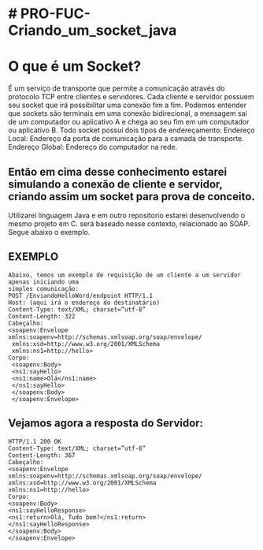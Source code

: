 # # PRO-FUC-Criando_um_socket_java
# O que é um Socket? 
É um serviço de transporte que permite a comunicação através do protocolo TCP entre clientes e servidores. Cada cliente e servidor possuem seu socket que irá possibilitar uma conexão fim a fim. Podemos entender que sockets são terminais em uma conexão bidirecional, a mensagem sai de um computador ou aplicativo A e chega ao seu fim em um computador ou aplicativo B. Todo socket possui dois tipos de endereçamento: Endereço Local: Endereço da porta de comunicação para a camada de transporte. Endereço Global: Endereço do computador na rede.

## Então em cima desse conhecimento estarei simulando a conexão de cliente e servidor, criando assim um socket para prova de conceito.
Utilizarei linguagem Java e em outro repositorio estarei desenvolvendo o mesmo projeto em C.
será baseado nesse contexto, relacionado ao SOAP. Segue abaixo o exemplo.

## EXEMPLO
    Abaixo, temos um exemplo de requisição de um cliente a um servidor apenas iniciando uma
    simples comunicação:
    POST /EnviandoHelloWord/endpoint HTTP/1.1
    Host: (aqui irá o endereço do destinatário)
    Content-Type: text/XML; charset=”utf-8”
    Content-Length: 322
    Cabeçalho:
    <soapenv:Envelope xmlns:soapenv=http://schemas.xmlsoap.org/soap/envelope/
     xmlns:xsd=http://www.w3.org/2001/XMLSchema
     xmlns:ns1=http://hello>
    Corpo:
     <soapenv:Body>
     <ns1:sayHello>
     <ns1:name>Olá</ns1:name>
     </ns1:sayHello>
     </soapenv:Body>
     </soapenv:Envelope>
     
## Vejamos agora a resposta do Servidor:
    HTTP/1.1 200 OK
    Content-Type: text/XML; charset=”utf-8”
    Content-Length: 367
    Cabeçalho:
    <soapenv:Envelope xmlns:soapenv=http://schemas.xmlsoap.org/soap/envelope/
    xmlns:xsd=http://www.w3.org/2001/XMLSchema
    xmlns:ns1=http://hello>
    Corpo:
    <soapenv:Body>
    <ns1:sayHelloResponse>
    <ns1:return>Olá, Tudo bem?</ns1:return>
    </ns1:sayHelloResponse>
    </soapenv:Body>
    </soapenv:Envelope>

